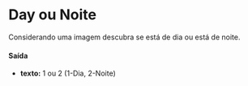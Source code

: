 # Day ou Noite

Considerando uma imagem descubra se está de dia ou está de noite.

#### Saída
* __texto:__ 1 ou 2 (1-Dia, 2-Noite)

